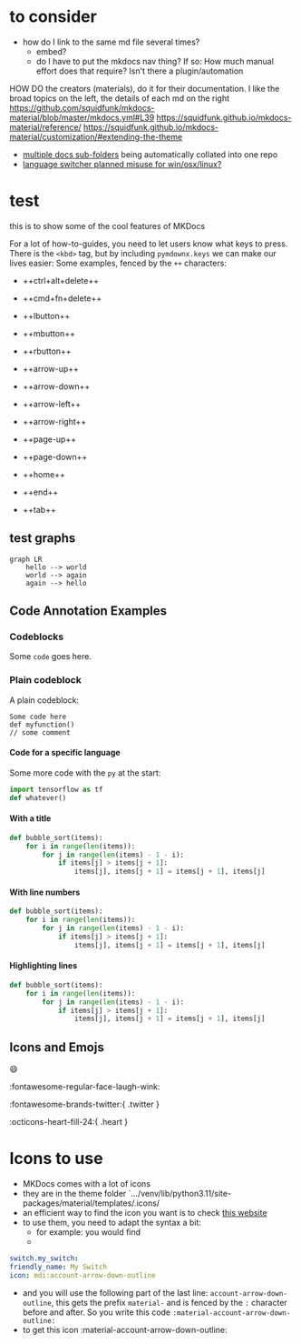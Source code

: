 # to consider

- how do I link to the same md file several times?
  - embed?
  - do I have to put the mkdocs nav thing? If so: How much manual effort does that require? Isn't there a plugin/automation


HOW DO the creators (materials), do it for their documentation. I like the broad topics on the left, the details of each md on the right
https://github.com/squidfunk/mkdocs-material/blob/master/mkdocs.yml#L39
https://squidfunk.github.io/mkdocs-material/reference/
https://squidfunk.github.io/mkdocs-material/customization/#extending-the-theme

- [multiple docs sub-folders](https://github.com/backstage/mkdocs-monorepo-plugin) being automatically collated into one repo
- [language switcher planned misuse for win/osx/linux?](https://squidfunk.github.io/mkdocs-material/setup/changing-the-language/#site-language-selector)

# test 

this is to show some of the cool features of MKDocs

For a lot of how-to-guides, you need to let users know what keys to press.
There is the `<kbd>` tag, but by including `pymdownx.keys` we can make our lives easier:
Some examples, fenced by the `++` characters:

- ++ctrl+alt+delete++
- ++cmd+fn+delete++
- ++lbutton++
- ++mbutton++
- ++rbutton++

- ++arrow-up++
- ++arrow-down++
- ++arrow-left++
- ++arrow-right++
- ++page-up++
- ++page-down++
- ++home++
- ++end++
- ++tab++

## test graphs

```mermaid
graph LR
    hello --> world
    world --> again
    again --> hello
```

## Code Annotation Examples

### Codeblocks

Some `code` goes here.

### Plain codeblock

A plain codeblock:

```
Some code here
def myfunction()
// some comment
```

#### Code for a specific language

Some more code with the `py` at the start:

``` py
import tensorflow as tf
def whatever()
```

#### With a title

``` py title="bubble_sort.py"
def bubble_sort(items):
    for i in range(len(items)):
        for j in range(len(items) - 1 - i):
            if items[j] > items[j + 1]:
                items[j], items[j + 1] = items[j + 1], items[j]
```

#### With line numbers

``` py linenums="1"
def bubble_sort(items):
    for i in range(len(items)):
        for j in range(len(items) - 1 - i):
            if items[j] > items[j + 1]:
                items[j], items[j + 1] = items[j + 1], items[j]
```

#### Highlighting lines

``` py hl_lines="2 3"
def bubble_sort(items):
    for i in range(len(items)):
        for j in range(len(items) - 1 - i):
            if items[j] > items[j + 1]:
                items[j], items[j + 1] = items[j + 1], items[j]
```

## Icons and Emojs

:smile: 

:fontawesome-regular-face-laugh-wink:

:fontawesome-brands-twitter:{ .twitter }

:octicons-heart-fill-24:{ .heart }



# Icons to use
- MKDocs comes with a lot of icons
- they are in the theme folder `.../venv/lib/python3.11/site-packages/material/templates/.icons/
- an efficient way to find the icon you want is to check [this website](https://pictogrammers.com/library/mdi/)
- to use them, you need to adapt the syntax a bit: 
  - for example: you would find
  - 
``` yaml hl_lines="3"
switch.my_switch:
friendly_name: My Switch
icon: mdi:account-arrow-down-outline
```
  - and you will use the following part of the last line: `account-arrow-down-outline`, this gets the prefix `material-` and is fenced by the `:` character before and after. So you write this code `:material-account-arrow-down-outline:`
  - to get this icon :material-account-arrow-down-outline:



